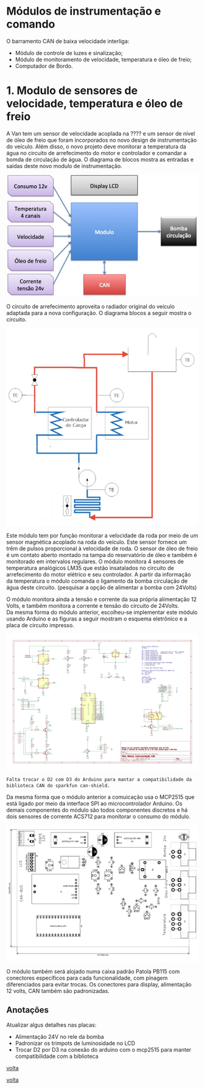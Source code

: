 # Módulos de instrumentação e comando


O barramento CAN de baixa velocidade interliga:

- Módulo de controle de luzes e sinalização;
- Módulo de monitoramento de velocidade, temperatura e óleo de freio;
- Computador de Bordo.



# 1. Modulo de sensores de velocidade, temperatura e óleo de freio

A Van tem um sensor de velocidade acoplada na ???? e um sensor de nível de óleo de freio que foram incorporados no novo design de instrumentação do veículo. Além disso, o novo projeto deve monitorar a temperatura da água no circuito de arrefecimento do motor e controlador e comandar a bomda de circulação de água. O diagrama de blocos mostra as entradas e saídas deste novo modulo de instrumentação.

![](figuras/Diagrama_blocos_Mod_Instrum.jpg)

O circuito de arrefecimento aproveita o radiador original do veículo adaptada para a nova configuração. O diagrama blocos a seguir mostra o circuito.


![Circuito termico](figuras/tela_sistema_radiador_VEBR.jpg)

Este módulo tem por função monitorar a velocidade da roda por meio de um sensor magnética acoplado na roda do veículo. Este sensor fornece um trêm de pulsos proporcional à velocidade de roda. O sensor de óleo de freio é um contato aberto montado na tampa do reservatório de óleo e também é monitorado em intervalos regulares. O módulo monitora 4 sensores de temperatura analógicos LM35 que estão insatalados no circuito de arrefecimento do motor elétrico e seu controlador. A partir da informação da temperatura o módulo comanda o ligamento da bomba circulação de água deste circuito. (pesquisar a opção de alimentar a bomba com 24Volts)

 
O módulo monitora ainda a tensão e corrente da sua própria alimentação 12 Volts, e também monitora a corrente e tensão do circuito de 24Volts.  
Da mesma forma do módulo anterior, escolheu-se implementar este módulo usando Arduino e as figuras a seguir mostram o esquema eletrônico e a placa de circuito impresso.

![](figuras/Esquema_Mod_instrumentacao.jpg)

```
Falta trocar o D2 com D3 do Arduino para mantar a compatibilidade da biblioteca CAN do sparkfun can-shield.
```

Da mesma forma que o módulo anterior a comuicação usa o MCP2515 que está ligado por meio da interface SPI ao microcontrolador Arduino.
Os demais componentes do módulo são todos componentes discretos e há dois sensores de corrente ACS712 para monitorar o consumo do módulo.  


![](figuras/placa_mod_sinal.jpg)

O módulo também será alojado numa caixa padrão Patola PB115 com conectores específicos para cada funcionalidade, com pinagem diferenciados para evitar trocas. Os conectores para display, alimentação 12 volts, CAN também são padronizadas. 



## Anotações

Atualizar algus detalhes nas placas:

- Alimentação 24V no rele da bomba
- Padronizar os trimpots de luminosidade no LCD
- Trocar D2 por D3 na conexão do arduino com o mcp2515 para manter compatibilidade com a biblioteca

[volta](https://github.com/Tecnomobele-FGA/Sobre-o-Tecnomobele)

[volta](../Sobre-o-Tecnomobele/README.md)
